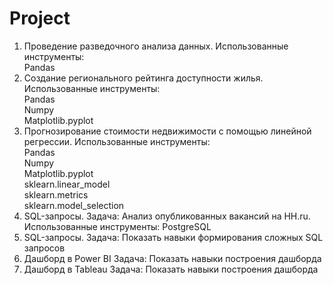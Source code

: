 # Project
1. Проведение разведочного анализа данных. Использованные инструменты: <br />Pandas
3. Создание регионального рейтинга доступности жилья. Использованные инструменты:
   <br />Pandas
   <br />Numpy
   <br />Matplotlib.pyplot
4. Прогнозирование стоимости недвижимости с помощью линейной регрессии. Использованные инструменты:
   <br />Pandas
   <br />Numpy
   <br />Matplotlib.pyplot
  <br />sklearn.linear_model
   <br />sklearn.metrics
   <br />sklearn.model_selection
5. SQL-запросы.
   Задача: Анализ опубликованных вакансий на HH.ru. Использованные инструменты:
   PostgreSQL
6. SQL-запросы.
   Задача: Показать навыки формирования сложных SQL запросов
7. Дашборд в Power BI
   Задача: Показать навыки построения дашборда
8. Дашборд в Tableau
   Задача: Показать навыки построения дашборда

